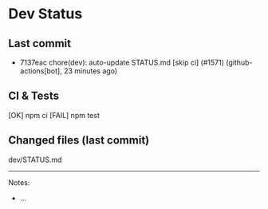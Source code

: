 # Dev Status

## Last commit
- 7137eac chore(dev): auto-update STATUS.md [skip ci] (#1571) (github-actions[bot], 23 minutes ago)
## CI & Tests
[OK] npm ci
[FAIL] npm test

## Changed files (last commit)
dev/STATUS.md

---
Notes:
- ...
